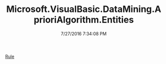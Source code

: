 ﻿---
title: Microsoft.VisualBasic.DataMining.AprioriAlgorithm.Entities
date: 7/27/2016 7:34:08 PM
---

[Rule](T-Microsoft.VisualBasic.DataMining.AprioriAlgorithm.Entities.Rule.html)
